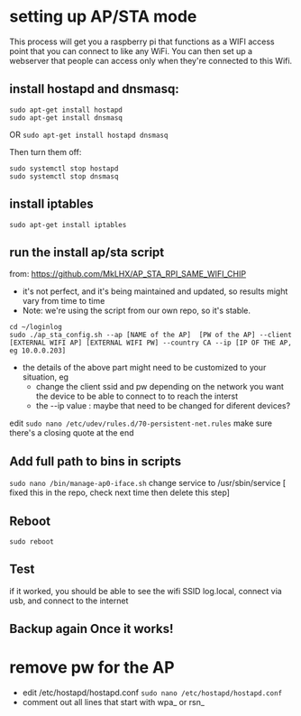 # setting up AP/STA mode
This process will get you a raspberry pi that functions as a WIFI access point that you can connect to like any WiFi. 
You can then set up a webserver that people can access only when they're connected to this Wifi.


## install hostapd and dnsmasq:
```
sudo apt-get install hostapd
sudo apt-get install dnsmasq
```
OR 
```sudo apt-get install hostapd dnsmasq```

Then turn them off:
```    
sudo systemctl stop hostapd
sudo systemctl stop dnsmasq
```

## install iptables

```sudo apt-get install iptables```


## run the install ap/sta script

from: https://github.com/MkLHX/AP_STA_RPI_SAME_WIFI_CHIP
- it's not perfect, and it's being maintained and updated, so results might vary from time to time
- Note: we're using the script from our own repo, so it's stable.

```shell
cd ~/loginlog
sudo ./ap_sta_config.sh --ap [NAME of the AP]  [PW of the AP] --client [EXTERNAL WIFI AP] [EXTERNAL WIFI PW] --country CA --ip [IP OF THE AP, eg 10.0.0.203]
```

- the details of the above part might need to be customized to your situation, eg
    - change the client ssid and pw depending on the network you want the device to be able to connect to to reach the interst
    - the --ip value : maybe that need to be changed for diferent devices?


edit
`sudo nano /etc/udev/rules.d/70-persistent-net.rules`
make sure there's a closing quote at the end


## Add full path to bins in scripts
`sudo nano /bin/manage-ap0-iface.sh`
change service to /usr/sbin/service
[ fixed this in the repo, check next time then delete this step]


## Reboot

`sudo reboot`

## Test

if it worked, you should be able to see the wifi SSID log.local, connect via usb, and connect to the internet


## Backup again Once it works!

# remove pw for the AP
- edit /etc/hostapd/hostapd.conf
    `sudo nano /etc/hostapd/hostapd.conf`
- comment out all lines that start with wpa_ or rsn_
